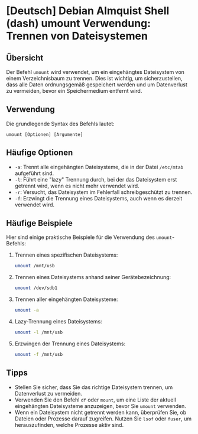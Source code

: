 # [Deutsch] Debian Almquist Shell (dash) umount Verwendung: Trennen von Dateisystemen

## Übersicht
Der Befehl `umount` wird verwendet, um ein eingehängtes Dateisystem von einem Verzeichnisbaum zu trennen. Dies ist wichtig, um sicherzustellen, dass alle Daten ordnungsgemäß gespeichert werden und um Datenverlust zu vermeiden, bevor ein Speichermedium entfernt wird.

## Verwendung
Die grundlegende Syntax des Befehls lautet:

```
umount [Optionen] [Argumente]
```

## Häufige Optionen
- `-a`: Trennt alle eingehängten Dateisysteme, die in der Datei `/etc/mtab` aufgeführt sind.
- `-l`: Führt eine "lazy" Trennung durch, bei der das Dateisystem erst getrennt wird, wenn es nicht mehr verwendet wird.
- `-r`: Versucht, das Dateisystem im Fehlerfall schreibgeschützt zu trennen.
- `-f`: Erzwingt die Trennung eines Dateisystems, auch wenn es derzeit verwendet wird.

## Häufige Beispiele
Hier sind einige praktische Beispiele für die Verwendung des `umount`-Befehls:

1. Trennen eines spezifischen Dateisystems:
   ```bash
   umount /mnt/usb
   ```

2. Trennen eines Dateisystems anhand seiner Gerätebezeichnung:
   ```bash
   umount /dev/sdb1
   ```

3. Trennen aller eingehängten Dateisysteme:
   ```bash
   umount -a
   ```

4. Lazy-Trennung eines Dateisystems:
   ```bash
   umount -l /mnt/usb
   ```

5. Erzwingen der Trennung eines Dateisystems:
   ```bash
   umount -f /mnt/usb
   ```

## Tipps
- Stellen Sie sicher, dass Sie das richtige Dateisystem trennen, um Datenverlust zu vermeiden.
- Verwenden Sie den Befehl `df` oder `mount`, um eine Liste der aktuell eingehängten Dateisysteme anzuzeigen, bevor Sie `umount` verwenden.
- Wenn ein Dateisystem nicht getrennt werden kann, überprüfen Sie, ob Dateien oder Prozesse darauf zugreifen. Nutzen Sie `lsof` oder `fuser`, um herauszufinden, welche Prozesse aktiv sind.